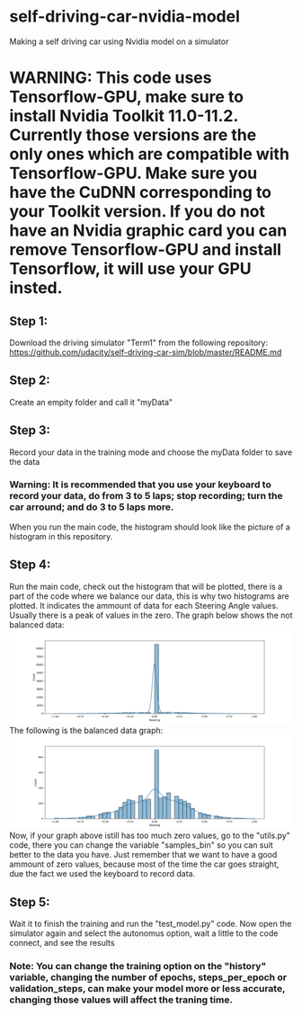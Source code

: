 # self-driving-car-nvidia-model
Making a self driving car using Nvidia model on a simulator

# WARNING: This code uses Tensorflow-GPU, make sure to install Nvidia Toolkit 11.0-11.2. Currently those versions are the only ones which are compatible with Tensorflow-GPU. Make sure you have the CuDNN corresponding to your Toolkit version. If you do not have an Nvidia graphic card you can remove Tensorflow-GPU and install Tensorflow, it will use your GPU insted. <br>
## Step 1:
Download the driving simulator "Term1" from the following repository: <br>
https://github.com/udacity/self-driving-car-sim/blob/master/README.md

## Step 2:
Create an empity folder and call it "myData"

## Step 3:
Record your data in the training mode and choose the myData folder to save the data <br>
  ### Warning: It is recommended that you use your keyboard to record your data, do from 3 to 5 laps; stop recording; turn the car arround; and do 3 to 5 laps more.
  When you run the main code, the histogram should look like the picture of a histogram in this repository.
  
## Step 4:
Run the main code, check out the histogram that will be plotted, there is a part of the code where we balance our data, this is why two histograms are plotted. It indicates the ammount of data for each Steering Angle values. Usually there is a peak of values in the zero. The graph below shows the not balanced data:
![alt text](https://raw.githubusercontent.com/Nagi0/self-driving-car-nvidia-model/main/graph_1.png)
The following is the balanced data graph: 
![alt text](https://raw.githubusercontent.com/Nagi0/self-driving-car-nvidia-model/main/graph_2.png)
Now, if your graph above istill has too much zero values, go to the "utils.py" code, there you can change the variable "samples_bin" so you can suit better to the data you have. Just remember that we want to have a good ammount of zero values, because most of the time the car goes straight, due the fact we used the keyboard to record data.

## Step 5:
Wait it to finish the training and run the "test_model.py" code. Now open the simulator again and select the autonomus option, wait a little to the code connect, and see the results <br>
### Note: You can change the training option on the "history" variable, changing the number of epochs, steps_per_epoch or validation_steps, can make your model more or less accurate, changing those values will affect the traning time. 
